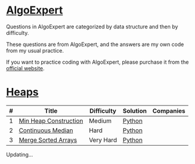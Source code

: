 # [AlgoExpert](/AlgoExpert)
Questions in AlgoExpert are categorized by data structure and then by difficulty.

These questions are from AlgoExpert, and the answers are my own code from my usual practice. 

If you want to practice coding with AlgoExpert, please purchase it from the [official website](https://www.algoexpert.io/product).


# [Heaps](/AlgoExpert/Heaps)
| # | Title                                                                       | Difficulty | Solution | Companies |
|--|-----------------------------------------------------------------------------|--------| -------- | --------- |
| 1 | [Min Heap Construction](/AlgoExpert/Heaps/Medium/Min%20Heap%20Construction) | Medium | [Python](/AlgoExpert/Heaps/Medium/Min%20Heap%20Construction/Min%20Heap%20Construction.py) |
| 2 | [Continuous Median](/AlgoExpert/Heaps/Hard/Continuous%20Median) | Hard | [Python](/AlgoExpert/Heaps/Hard/Continuous%20Median/Continuous%20Median.py) |
| 3 | [Merge Sorted Arrays](/AlgoExpert/Heaps/Very%20Hard/Merge%20Sorted%20Arrays) | Very Hard | [Python](/AlgoExpert/Heaps/Very%20Hard/Merge%20Sorted%20Arrays/Merge%20Sorted%20Arrays.py) |



Updating...
